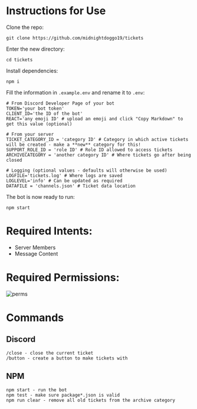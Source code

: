 # Instructions for Use

Clone the repo:
```
git clone https://github.com/midnightdoggo19/tickets
```
Enter the new directory:
```
cd tickets
```
Install dependencies:
```
npm i
```
Fill the information in `.example.env` and rename it to `.env`:
```
# From Discord Developer Page of your bot
TOKEN='your bot token'
CLIENT_ID='the ID of the bot'
REACT='any emoji ID' # upload an emoji and click "Copy Markdown" to get this value (optional)

# From your server
TICKET_CATEGORY_ID = 'category ID' # Category in which active tickets will be created - make a **new** category for this! 
SUPPORT_ROLE_ID = 'role ID' # Role ID allowed to access tickets
ARCHIVECATEGORY = 'another category ID' # Where tickets go after being closed

# Logging (optional values - defaults will otherwise be used)
LOGFILE='tickets.log' # Where logs are saved
LOGLEVEL='info' # Can be updated as required
DATAFILE = 'channels.json' # Ticket data location
```

The bot is now ready to run:
```
npm start
```
# Required Intents:
* Server Members
* Message Content
# Required Permissions:
![perms](https://github.com/user-attachments/assets/d47c05cf-5c49-4523-a3d8-70c2dc1176c2)

# Commands
## Discord
```
/close - close the current ticket
/button - create a button to make tickets with
```
## NPM
```
npm start - run the bot
npm test - make sure package*.json is valid
npm run clear - remove all old tickets from the archive category
```